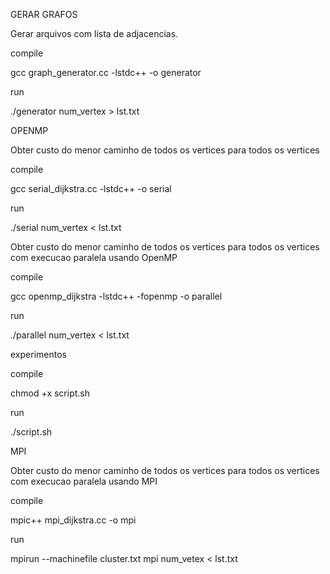 GERAR GRAFOS

Gerar arquivos com lista de adjacencias.

compile

gcc graph_generator.cc -lstdc++ -o generator

run

./generator num_vertex > lst.txt

OPENMP

Obter custo do menor caminho de todos os vertices para todos os vertices

compile

gcc serial_dijkstra.cc -lstdc++ -o serial

run

./serial num_vertex < lst.txt

Obter custo do menor caminho de todos os vertices para todos os vertices com execucao paralela usando OpenMP

compile

gcc openmp_dijkstra -lstdc++ -fopenmp -o parallel

run

./parallel num_vertex < lst.txt


experimentos

compile

chmod +x script.sh

run

./script.sh

MPI

Obter custo do menor caminho de todos os vertices para todos os vertices com execucao paralela usando MPI

compile

mpic++ mpi_dijkstra.cc -o mpi

run

mpirun --machinefile cluster.txt mpi num_vetex < lst.txt


